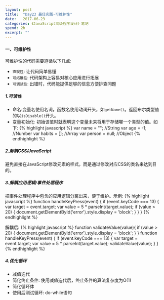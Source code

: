 ```yaml
---
layout: post
title:  "Day23 最佳实践-可维护性"
date:   2017-06-23
categories: 《JavaScript高级程序设计》笔记
spend: 2h
excerpt: ""
---
```

#### 一、可维护性
可维护性的代码需要遵循以下几点:
* `直观性`: 让代码简单易懂
* `可拓展性`: 代码架构上容易对核心应用进行拓展
* `可调试性`: 出错时，代码能提供足够的信息方便排查问题

##### 1.可读性
* 命名:变量名使用名词，函数名使用动词开头，如`getName()`。返回布尔类型值的以`isDisable()`开头。
* 变量初始化: 初始该值时就表明这个变量未来将用于存储哪一个类型的值。如下:
{% highlight javascript %}
    var name = ""; //String
    var age = -1;  //Number
    var habits = [];  //Array
    var person = null;  //Object
{% endhighlight %}

##### 2.解耦CSS/JavaScript
避免直接在JavaScript修改元素的样式，而是通过修改对应CSS的类名来达到目的。  

##### 3.解耦应用逻辑/事件处理程序
把事件处理程序中包含的应用逻辑分离出来，便于维护。示例:
{% highlight javascript %}
    function handleKeyPress(event) {
        if (event.keyCode === 13) {
            var target = event.target;
            var value = 5 * parseInt(target.value);
            if (value > 20) {
                document.getElementById('error').style.display = 'block';
            }
        }
    }
{% endhighlight %}

解耦后:
{% highlight javascript %}
    function validateValue(value){
        if (value > 20) {
            document.getElementById('error').style.display = 'block';
        }
    }
    function handleKeyPress(event) {
        if (event.keyCode === 13) {
            var target = event.target;
            var value = 5 * parseInt(target.value);
            validateValue(value);
        }
    }
{% endhighlight %}

##### 4.优化循环
* 减值迭代 
* 简化终止条件: 使用减值迭代后，终止条件的算法复杂度为O(1)
* 简化循环体
* 使用后测试循环: do-while语句


